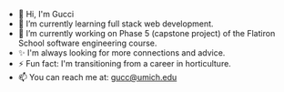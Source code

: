 - 👋 Hi, I'm Gucci 
- 🌱 I’m currently learning full stack web development.
- 🔭 I’m currently working on Phase 5 (capstone project) of the Flatiron School software engineering course.
- ✨ I'm always looking for more connections and advice.
- ⚡  Fun fact: I'm transitioning from a career in horticulture.
- 📫 You can reach me at: gucc@umich.edu

<!--
**9ucc1/9ucc1** is a ✨ _special_ ✨ repository because its `README.md` (this file) appears on your GitHub profile.

Here are some ideas to get you started:

- 🔭 I’m currently working on ...
- 🌱 I’m currently learning ...
- 👯 I’m looking to collaborate on ...
- 🤔 I’m looking for help with ...
- 💬 Ask me about ...
- 📫 How to reach me: ...
- 😄 Pronouns: ...
- ⚡ Fun fact: ...
-->
